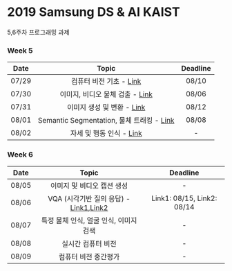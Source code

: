 # 2019 Samsung DS & AI KAIST

5,6주차 프로그래밍 과제


### Week 5
| Date | Topic | Deadline | 
|:-------:|:-------:|:------:|
|  07/29 |  컴퓨터 비전 기초 - [Link](https://github.com/Kangyeol-Kim/quiz_for_day29)  |   08/10    |
|  07/30 |  이미지, 비디오 물체 검출 - [Link](https://github.com/1Konny/object_detection_quiz/blob/master/quiz/quiz.ipynb)| 08/06  |       |
|  07/31 |  이미지 생성 및 변환  -   [Link](https://github.com/alohays/SAMSUNGxKAIST-AI)    | 08/12 |
|  08/01 |  Semantic Segmentation, 물체 트래킹 - [Link](https://github.com/1Konny/semantic-segmentation-quiz/blob/master/quiz.ipynb)  |   08/08    |
|  08/02 |  자세 및 행동 인식 - [Link](https://github.com/1Konny/pose-estimation-quiz)  |   -   |

### Week 6
| Date | Topic | Deadline | 
|:-------:|:-------:|:------:|
|  08/05 |  이미지 및 비디오 캡션 생성  |   -    |
|  08/06 |  VQA (시각기반 질의 응답) - [Link1](https://github.com/jin8/VQA-Tutorial-and-Quiz),[Link2](https://github.com/h19920918/quiz_for_day06) |    Link1: 08/15, Link2: 08/14    |  
|  08/07 |  특정 물체 인식, 얼굴 인식, 이미지  검색  |   -    |
|  08/08 |  실시간 컴퓨터 비전  |   -    |
|  08/09 |  컴퓨터 비전 중간평가	  |   -    |

